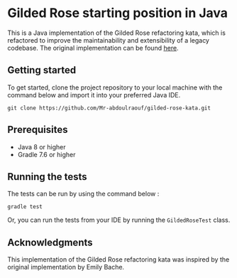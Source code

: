 # Gilded Rose starting position in Java
This is a Java implementation of the Gilded Rose refactoring kata, which is refactored to improve the maintainability and extensibility of a legacy codebase. The original implementation can be found [here](https://github.com/emilybache/GildedRose-Refactoring-Kata).
## Getting started

To get started, clone the project repository to your local machine  with the command below and import it into your preferred Java IDE.

```
git clone https://github.com/Mr-abdoulraouf/gilded-rose-kata.git
```

## Prerequisites

* Java 8 or higher
* Gradle 7.6 or higher

## Running the tests

The tests can be run by using the command below :

```
gradle test
```
Or, you can run the tests from your IDE by running the `GildedRoseTest` class.

## Acknowledgments

This implementation of the Gilded Rose refactoring kata was inspired by the original implementation by Emily Bache.
